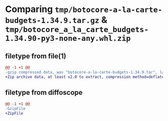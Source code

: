 # Comparing `tmp/botocore-a-la-carte-budgets-1.34.9.tar.gz` & `tmp/botocore_a_la_carte_budgets-1.34.90-py3-none-any.whl.zip`

## filetype from file(1)

```diff
@@ -1 +1 @@
-gzip compressed data, was "botocore-a-la-carte-budgets-1.34.9.tar", last modified: Thu Dec 28 01:06:39 2023, max compression
+Zip archive data, at least v2.0 to extract, compression method=deflate
```

## filetype from diffoscope

```diff
@@ -1 +1 @@
-GzipFile
+ZipFile
```

